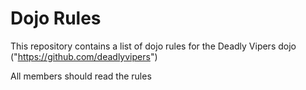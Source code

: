 Dojo Rules
==========

This repository contains a list of dojo rules for the Deadly Vipers dojo ("https://github.com/deadlyvipers")

All members should read the rules
